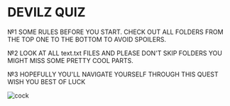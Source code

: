 # DEVILZ QUIZ
№1 SOME RULES BEFORE YOU START. CHECK OUT ALL FOLDERS FROM THE TOP ONE TO THE BOTTOM TO AVOID SPOILERS.

№2 LOOK AT ALL text.txt FILES AND PLEASE DON'T SKIP FOLDERS YOU MIGHT MISS SOME PRETTY COOL PARTS.

№3 HOPEFULLY YOU'LL NAVIGATE YOURSELF THROUGH THIS QUEST WISH YOU BEST OF LUCK

![cock](https://w7.pngwing.com/pngs/253/156/png-transparent-the-binding-of-isaac-afterbirth-plus-nicalis-wiki-playstation-4-the-binding-of-isaac-face-playstation-4-head.png)
